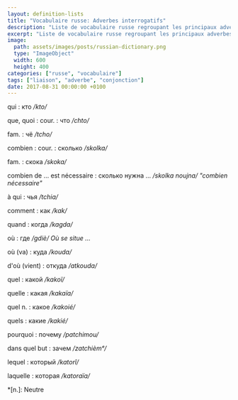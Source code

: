 ```yaml
---
layout: definition-lists
title: "Vocabulaire russe: Adverbes interrogatifs"
description: "Liste de vocabulaire russe regroupant les principaux adverbes interrogatifs."
excerpt: "Liste de vocabulaire russe regroupant les principaux adverbes interrogatifs."
image:
  path: assets/images/posts/russian-dictionary.png
  type: "ImageObject"
  width: 600
  height: 400
categories: ["russe", "vocabulaire"]
tags: ["liaison", "adverbe", "conjonction"]
date: 2017-08-31 00:00:00 +0100
---
```


qui
: кто
*/kto/*

que, quoi
: cour.
  : что
  */chto/*

  fam.
  : чё
  */tcho/*

combien
: cour.
  : сколько
  */skolka/*

  fam.
  : скока
  */skoka/*

combien de … est nécessaire
: cколько нужна …
*/skolka noujna/ "combien nécessaire"*

à qui
: чья
*/tchia/*

comment
: как
*/kak/*

quand
: когда
*/kagda/*

où
: где
*/gdiè/ Où se situe …*

où (va)
: куда
*/kouda/*

d'où (vient)
: откуда
*/atkouda/*

quel
: какой
*/kakoï/*

quelle
: какая
*/kakaïa/*

quel n.
: какое
*/kakoié/*

quels
: какие
*/kakié/*

pourquoi
: почему
*/patchimou/*

dans quel but
: зачем
*/zatchièmᵉ/*

lequel
: который
*/katorî/*

laquelle
: которая
*/katoraïa/*


*[n.]: Neutre
